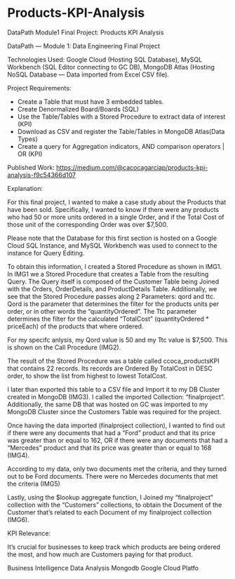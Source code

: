 # Products-KPI-Analysis
DataPath Module1 Final Project: Products KPI Analysis

DataPath — Module 1: Data Engineering Final Project

Technologies Used:
Google Cloud (Hosting SQL Database), MySQL Workbench (SQL Editor connecting to GC DB), MongoDB Atlas (Hosting NoSQL Database — Data imported from Excel CSV file).

Project Requirements:
* Create a Table that must have 3 embedded tables.
* Create Denormalized Board/Boards (SQL)
* Use the Table/Tables with a Stored Procedure to extract data of interest (KPI)
* Download as CSV and register the Table/Tables in MongoDB Atlas(Data Types)
* Create a query for Aggregation indicators, AND comparison operators | OR (KPI)

Published Work: https://medium.com/@cacocagarciap/products-kpi-analysis-f9c54366d107

Explanation:

For this final project, I wanted to make a case study about the Products that have been sold. Specifically, I wanted to know if there were any products who had 50 or more units ordered in a single Order, and if the Total Cost of those unit of the corresponding Order was over $7,500.

Please note that the Database for this first section is hosted on a Google Cloud SQL Instance, and MySQL Workbench was used to connect to the instance for Query Editing.

To obtain this information, I created a Stored Procedure as shown in IMG1. In IMG1 we a Stored Procedure that creates a Table from the resulting Query. The Query itself is composed of the Customer Table being Joined with the Orders, OrderDetails, and ProductDetails Table. Additionally, we see that the Stored Procedure passes along 2 Parameters: qord and ttc. Qord is the parameter that determines the filter for the products units per order, or in other words the “quantityOrdered”. The Ttc parameter determines the filter for the calculated “TotalCost” (quantityOrdered * priceEach) of the products that where ordered.

For my specifc anlysis, my Qord value is 50 and my Ttc value is $7,500. This is shown on the Call Procedure (IMG2).

The result of the Stored Procedure was a table called ccoca_productsKPI that contains 22 records. Its records are Ordered By TotalCost in DESC order, to show the list from highest to lowest TotalCost.

I later than exported this table to a CSV file and Import it to my DB Cluster created in MongoDB (IMG3). I called the imported Collection: “finalproject”. Additionally, the same DB that was hosted on GC was imported to my MongoDB Cluster since the Customers Table was required for the project.

Once having the data imported (finalproject collection), I wanted to find out if there were any documents that had a “Ford” product and that its price was greater than or equal to 162, OR if there were any documents that had a “Mercedes” product and that its price was greater than or equal to 168 (IMG4).

According to my data, only two documents met the criteria, and they turned out to be Ford documents. There were no Mercedes documents that met the criteria (IMG5)

Lastly, using the $lookup aggregate function, I Joined my “finalproject” collection with the “Customers” collections, to obtain the Document of the Customer that’s related to each Document of my finalproject collection (IMG6).

KPI Relevance:

It’s crucial for businesses to keep track which products are being ordered the most, and how much are Customers paying for that product.

Business Intelligence
Data Analysis
Mongodb
Google Cloud Platfo
